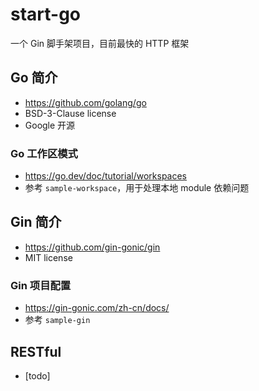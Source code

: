 # start-go
一个 Gin 脚手架项目，目前最快的 HTTP 框架

## Go 简介
- https://github.com/golang/go
- BSD-3-Clause license
- Google 开源

### Go 工作区模式
- https://go.dev/doc/tutorial/workspaces
- 参考 `sample-workspace`，用于处理本地 module 依赖问题

## Gin 简介
- https://github.com/gin-gonic/gin
- MIT license

### Gin 项目配置
- https://gin-gonic.com/zh-cn/docs/
- 参考 `sample-gin`

## RESTful
- [todo]
